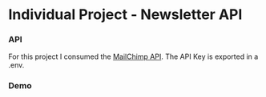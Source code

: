 # Individual Project - Newsletter API

### API

For this project I consumed the [MailChimp API](https://mailchimp.com/). The API Key is exported in a .env.

### Demo


